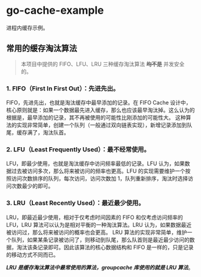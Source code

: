 # go-cache-example

进程内缓存示例。

## 常用的缓存淘汰算法

> 本项目中提供的 FIFO、LFU、LRU 三种缓存淘汰算法 **~~均不是~~** 并发安全的。

### 1. FIFO（First In First Out）：先进先出。

FIFO，先进先出，也就是淘汰缓存中最早添加的记录。在 FIFO Cache 设计中，核心原则就是：如果一个数据最先进入缓存，那么也应该最早淘汰掉。这么认为的根据是，最早添加的记录，其不再被使用的可能性比刚添加的可能性大。
这种算法的实现非常简单，创建一个队列（一般通过双向链表实现），新增记录添加到队尾，缓存满了，淘汰队首。

### 2. LFU（Least Frequently Used）：最不经常使用。

LFU，即最少使用，也就是淘汰缓存中访问频率最低的记录。LFU 认为，如果数据过去被访问多次，那么将来被访问的频率也更高。LFU 的实现需要维护一个按照访问次数排序的队列，每次访问，访问次数加 1，队列重新排序，淘汰时选择访问次数最少的即可。

### 3. LRU（Least Recently Used）：最近最少使用。

LRU，即最近最少使用，相对于仅考虑时间因素的 FIFO 和仅考虑访问频率的 LFU，LRU 算法可以认为是相对平衡的一种淘汰算法。LRU 认为，如果数据最近被访问过，那么将来被访问的概率也会更高。
LRU 算法的实现非常简单，维护一个队列，如果某条记录被访问了，则移动到队尾，那么队首则是最近最少访问的数据，淘汰该条记录即可。因此该算法的核心数据结构和 FIFO 是一样的，只是记录的移动方式不同而已。

***LRU 是缓存淘汰算法中最常使用的算法，groupcache 库使用的就是 LRU 算法***。
